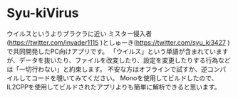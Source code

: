 # Syu-kiVirus
ウイルスというよりブラクラに近い
ミスター侵入者(https://twitter.com/invader1115 )としゅーき(https://twitter.com/syu_ki3427 )で共同開発したPC向けアプリです。
「ウイルス」という単語が含まれていますが、データを抜いたり、ファイルを改変したり、設定を変更したりする行為などは「一切行わない」と約束します。
不安な方はオフラインで試すか、逆コンパイルしてコードを覗いてみてください。
Monoを使用してビルドしたので、IL2CPPを使用してビルドされたアプリよりも簡単に解析できると思います。
